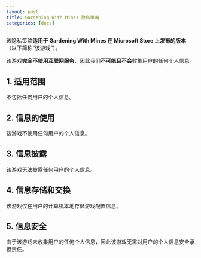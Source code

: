 ```yaml
---
layout: post
title: Gardening With Mines 隐私策略
categories: [docs]
---
```


该隐私策略**适用于 Gardening With Mines 在 Microsoft Store 上发布的版本**（以下简称“该游戏”）。

该游戏**完全不使用互联网服务**，因此我们**不可能且不会**收集用户的任何个人信息。

## 1. 适用范围
不包括任何用户的个人信息。

## 2. 信息的使用
该游戏不使用任何用户的个人信息。

## 3. 信息披露
该游戏无法披露任何用户的个人信息。

## 4. 信息存储和交换
该游戏仅在用户的计算机本地存储游戏配置信息。

## 5. 信息安全
由于该游戏未收集用户的任何个人信息，因此该游戏无需对用户的个人信息安全承担责任。
